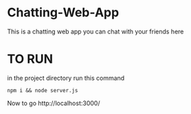 # Chatting-Web-App
This is a chatting web app you can chat with your friends here

# TO RUN
in the project directory run this command

```npm i && node server.js```

Now to go http://localhost:3000/

